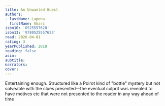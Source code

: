 ```yaml
---
title: An Unwanted Guest
authors:
- lastName: Lapena
  firstName: Shari
isbn10: '0525557628'
isbn13: '9780525557623'
read: 2020-04-01
rating: 3
yearPublished: 2018
reading: false
asin:
subtitle:
narrators:
cover:
---
```

Entertaining enough. Structured like a Poirot kind of "bottle" mystery but <spoiler>not solveable with the clues presented—the eventual culprit was revealed to have motives etc that were not presented to the reader in any way ahead of time</spoiler>